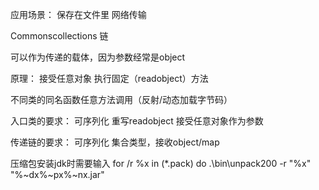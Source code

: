 应用场景：
保存在文件里
网络传输

Commonscollections 链

可以作为传递的载体，因为参数经常是object

原理：
接受任意对象
执行固定（readobject）方法



不同类的同名函数任意方法调用（反射/动态加载字节码）

入口类的要求：
可序列化
重写readobject
接受任意对象作为参数

传递链的要求：
可序列化
集合类型，接收object/map

压缩包安装jdk时需要输入
for /r %x in (*.pack) do .\bin\unpack200 -r "%x" "%~dx%~px%~nx.jar"

